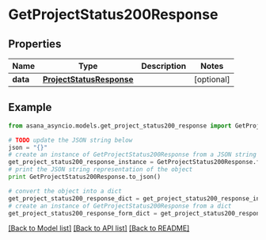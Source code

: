 # GetProjectStatus200Response


## Properties

Name | Type | Description | Notes
------------ | ------------- | ------------- | -------------
**data** | [**ProjectStatusResponse**](ProjectStatusResponse.md) |  | [optional] 

## Example

```python
from asana_asyncio.models.get_project_status200_response import GetProjectStatus200Response

# TODO update the JSON string below
json = "{}"
# create an instance of GetProjectStatus200Response from a JSON string
get_project_status200_response_instance = GetProjectStatus200Response.from_json(json)
# print the JSON string representation of the object
print GetProjectStatus200Response.to_json()

# convert the object into a dict
get_project_status200_response_dict = get_project_status200_response_instance.to_dict()
# create an instance of GetProjectStatus200Response from a dict
get_project_status200_response_form_dict = get_project_status200_response.from_dict(get_project_status200_response_dict)
```
[[Back to Model list]](../README.md#documentation-for-models) [[Back to API list]](../README.md#documentation-for-api-endpoints) [[Back to README]](../README.md)


